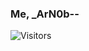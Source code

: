 ### Me, _ArN0b--



![Visitors](https://visitor-badge.laobi.icu/badge?page_id=stupidArnob.stupidArnob)
